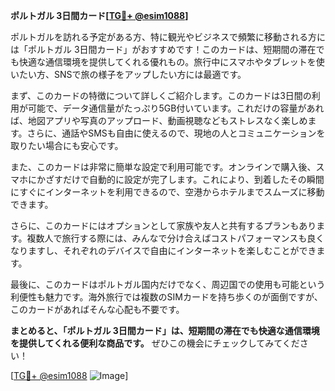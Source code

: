 **ポルトガル 3日間カード[[TG💪+ @esim1088](https://t.me/s/esim1088)]**

ポルトガルを訪れる予定がある方、特に観光やビジネスで頻繁に移動される方には「ポルトガル 3日間カード」がおすすめです！このカードは、短期間の滞在でも快適な通信環境を提供してくれる優れもの。旅行中にスマホやタブレットを使いたい方、SNSで旅の様子をアップしたい方には最適です。

まず、このカードの特徴について詳しくご紹介します。このカードは3日間の利用が可能で、データ通信量がたっぷり5GB付いています。これだけの容量があれば、地図アプリや写真のアップロード、動画視聴などもストレスなく楽しめます。さらに、通話やSMSも自由に使えるので、現地の人とコミュニケーションを取りたい場合にも安心です。

また、このカードは非常に簡単な設定で利用可能です。オンラインで購入後、スマホにかざすだけで自動的に設定が完了します。これにより、到着したその瞬間にすぐにインターネットを利用できるので、空港からホテルまでスムーズに移動できます。

さらに、このカードにはオプションとして家族や友人と共有するプランもあります。複数人で旅行する際には、みんなで分け合えばコストパフォーマンスも良くなりますし、それぞれのデバイスで自由にインターネットを楽しむことができます。

最後に、このカードはポルトガル国内だけでなく、周辺国での使用も可能という利便性も魅力です。海外旅行では複数のSIMカードを持ち歩くのが面倒ですが、このカードがあればそんな心配も不要です。

**まとめると、「ポルトガル 3日間カード」は、短期間の滞在でも快適な通信環境を提供してくれる便利な商品です。** ぜひこの機会にチェックしてみてください！

[[TG💪+ @esim1088](https://t.me/s/esim1088) ![Image](https://i.postimg.cc/Y0z9fWf4/image.png)]